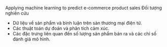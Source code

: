 Applying machine learning to predict e-commerce product sales
Đối tượng nghiên cứu
- Dữ liệu về sản phẩm và bình luận trên sàn thương
mại điện tử.
- Các thuật toán dự đoán và phân tích cảm xúc.
- Các đặc trưng liên quan đến số lượng sản phẩm
bán ra và các chỉ số đánh giá mô hình.
